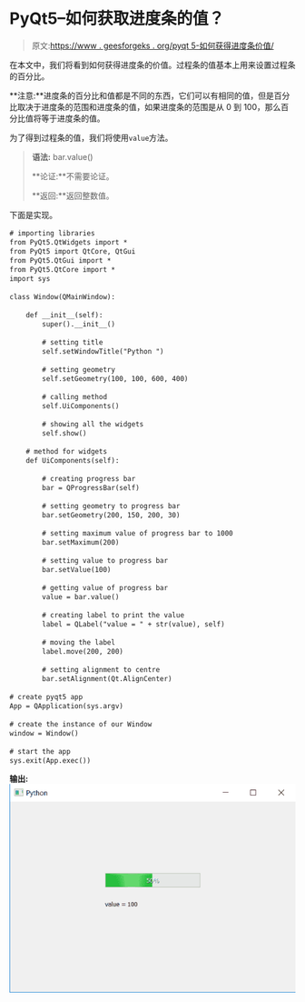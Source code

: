 # PyQt5–如何获取进度条的值？

> 原文:[https://www . geesforgeks . org/pyqt 5-如何获得进度条价值/](https://www.geeksforgeeks.org/pyqt5-how-to-get-value-of-progress-bar/)

在本文中，我们将看到如何获得进度条的价值。过程条的值基本上用来设置过程条的百分比。

**注意:**进度条的百分比和值都是不同的东西，它们可以有相同的值，但是百分比取决于进度条的范围和进度条的值，如果进度条的范围是从 0 到 100，那么百分比值将等于进度条的值。

为了得到过程条的值，我们将使用`value`方法。

> **语法:** bar.value()
> 
> **论证:**不需要论证。
> 
> **返回:**返回整数值。

下面是实现。

```
# importing libraries
from PyQt5.QtWidgets import * 
from PyQt5 import QtCore, QtGui
from PyQt5.QtGui import * 
from PyQt5.QtCore import * 
import sys

class Window(QMainWindow):

    def __init__(self):
        super().__init__()

        # setting title
        self.setWindowTitle("Python ")

        # setting geometry
        self.setGeometry(100, 100, 600, 400)

        # calling method
        self.UiComponents()

        # showing all the widgets
        self.show()

    # method for widgets
    def UiComponents(self):

        # creating progress bar
        bar = QProgressBar(self)

        # setting geometry to progress bar
        bar.setGeometry(200, 150, 200, 30)

        # setting maximum value of progress bar to 1000
        bar.setMaximum(200)

        # setting value to progress bar
        bar.setValue(100)

        # getting value of progress bar
        value = bar.value()

        # creating label to print the value
        label = QLabel("value = " + str(value), self)

        # moving the label
        label.move(200, 200)

        # setting alignment to centre
        bar.setAlignment(Qt.AlignCenter)

# create pyqt5 app
App = QApplication(sys.argv)

# create the instance of our Window
window = Window()

# start the app
sys.exit(App.exec())
```

**输出:**
![](img/167da49b48d3cbce160632b84b888d99.png)